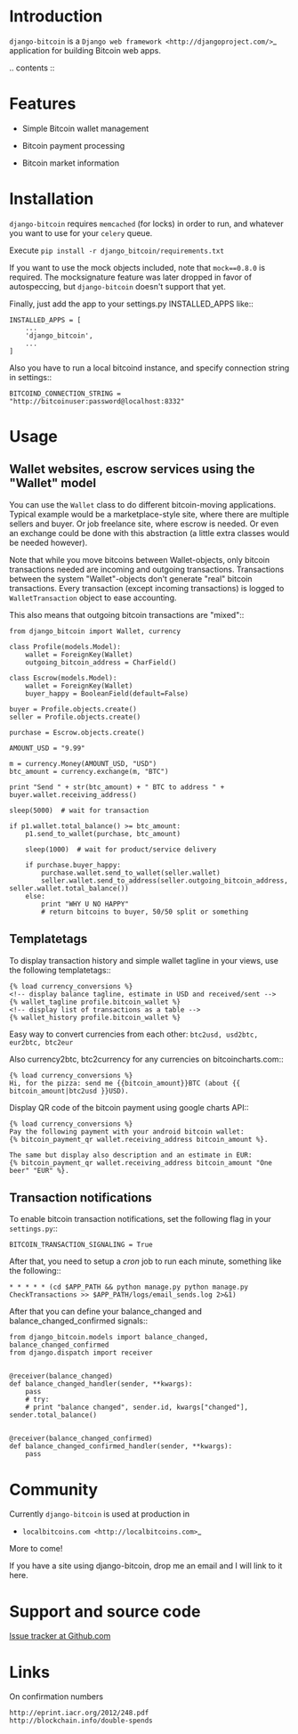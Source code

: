 Introduction
============

``django-bitcoin`` is a `Django web framework <http://djangoproject.com/>`_
application for building Bitcoin web apps.

.. contents ::

Features
========

  * Simple Bitcoin wallet management

  * Bitcoin payment processing

  * Bitcoin market information

Installation
============

``django-bitcoin`` requires ``memcached`` (for locks) in order to run,
and whatever you want to use for your ``celery`` queue.

Execute ``pip install -r django_bitcoin/requirements.txt``

If you want to use the mock objects included, note that ``mock==0.8.0``
is required. The mocksignature feature was later dropped in favor of
autospeccing, but ``django-bitcoin`` doesn't support that yet.

Finally, just add the app to your settings.py INSTALLED_APPS like::

    INSTALLED_APPS = [
        ...
        'django_bitcoin',
        ...
    ]

Also you have to run a local bitcoind instance, and specify connection string in settings::

    BITCOIND_CONNECTION_STRING = "http://bitcoinuser:password@localhost:8332"

Usage
=====

Wallet websites, escrow services using the "Wallet" model
---------------------------------------------------------

You can use the `Wallet` class to do different bitcoin-moving applications. Typical example would be a marketplace-style site, where there are multiple sellers and buyer. Or job freelance site, where escrow is needed. Or even an exchange could be done with this abstraction (a little extra classes would be needed however).

Note that while you move bitcoins between Wallet-objects, only bitcoin transactions needed are incoming and outgoing transactions.
Transactions between the system "Wallet"-objects don't generate "real" bitcoin transactions. Every transaction (except incoming transactions) is logged to `WalletTransaction` object to ease accounting.

This also means that outgoing bitcoin transactions are "mixed"::


    from django_bitcoin import Wallet, currency

    class Profile(models.Model):
        wallet = ForeignKey(Wallet)
        outgoing_bitcoin_address = CharField()

    class Escrow(models.Model):
        wallet = ForeignKey(Wallet)
        buyer_happy = BooleanField(default=False)

    buyer = Profile.objects.create()
    seller = Profile.objects.create()

    purchase = Escrow.objects.create()

    AMOUNT_USD = "9.99"

    m = currency.Money(AMOUNT_USD, "USD")
    btc_amount = currency.exchange(m, "BTC")

    print "Send " + str(btc_amount) + " BTC to address " + buyer.wallet.receiving_address()

    sleep(5000)  # wait for transaction

    if p1.wallet.total_balance() >= btc_amount:
        p1.send_to_wallet(purchase, btc_amount)

        sleep(1000)  # wait for product/service delivery

        if purchase.buyer_happy:
            purchase.wallet.send_to_wallet(seller.wallet)
            seller.wallet.send_to_address(seller.outgoing_bitcoin_address, seller.wallet.total_balance())
        else:
            print "WHY U NO HAPPY"
            # return bitcoins to buyer, 50/50 split or something

Templatetags
------------

To display transaction history and simple wallet tagline in your views, use the following templatetags::

    {% load currency_conversions %}
    <!-- display balance tagline, estimate in USD and received/sent -->
    {% wallet_tagline profile.bitcoin_wallet %}
    <!-- display list of transactions as a table -->
    {% wallet_history profile.bitcoin_wallet %}

Easy way to convert currencies from each other: `btc2usd, usd2btc, eur2btc, btc2eur`

Also currency2btc, btc2currency for any currencies on bitcoincharts.com::

    {% load currency_conversions %}
    Hi, for the pizza: send me {{bitcoin_amount}}BTC (about {{ bitcoin_amount|btc2usd }}USD).

Display QR code of the bitcoin payment using google charts API::

    {% load currency_conversions %}
    Pay the following payment with your android bitcoin wallet:
    {% bitcoin_payment_qr wallet.receiving_address bitcoin_amount %}.

    The same but display also description and an estimate in EUR:
    {% bitcoin_payment_qr wallet.receiving_address bitcoin_amount "One beer" "EUR" %}.

Transaction notifications
-------------------------

To enable bitcoin transaction notifications, set the following flag in your ``settings.py``::

    BITCOIN_TRANSACTION_SIGNALING = True

After that, you need to setup a *cron* job to run each minute, something like the following::


    * * * * * (cd $APP_PATH && python manage.py python manage.py CheckTransactions >> $APP_PATH/logs/email_sends.log 2>&1)


After that you can define your balance_changed and balance_changed_confirmed signals::

    from django_bitcoin.models import balance_changed, balance_changed_confirmed
    from django.dispatch import receiver


    @receiver(balance_changed)
    def balance_changed_handler(sender, **kwargs):
        pass
        # try:
        # print "balance changed", sender.id, kwargs["changed"], sender.total_balance()


    @receiver(balance_changed_confirmed)
    def balance_changed_confirmed_handler(sender, **kwargs):
        pass

Community
=========

Currently ``django-bitcoin`` is used at production in

* `localbitcoins.com <http://localbitcoins.com>`_

More to come!

If you have a site using django-bitcoin, drop me an email and I will link to it here.

Support and source code
=======================

[Issue tracker at Github.com](https://github.com/mjtorn/django-bitcoin)

Links
=====

On confirmation numbers

    http://eprint.iacr.org/2012/248.pdf
    http://blockchain.info/double-spends

